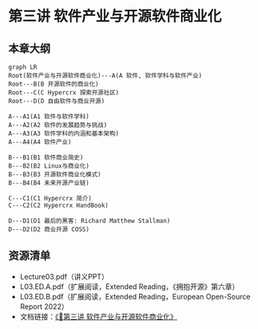 # 第三讲 软件产业与开源软件商业化

## 本章大纲

~~~mermaid
graph LR
Root(软件产业与开源软件商业化)---A(A 软件, 软件学科与软件产业)
Root---B(B 开源软件的商业化)
Root---C(C Hypercrx 探索开源社区)
Root---D(D 自由软件与商业开源)

A---A1(A1 软件与软件学科)
A---A2(A2 软件的发展趋势与挑战)
A---A3(A3 软件学科的内涵和基本架构)
A---A4(A4 软件产业)

B---B1(B1 软件商业简史)
B---B2(B2 Linux与商业化)
B---B3(B3 开源软件商业化模式)
B---B4(B4 未来开源产业链)

C---C1(C1 Hypercrx 简介)
C---C2(C2 Hypercrx HandBook)

D---D1(D1 最后的黑客: Richard Matthew Stallman)
D---D2(D2 商业开源 COSS)
~~~

## 资源清单
- Lecture03.pdf（讲义PPT）
- L03.ED.A.pdf（扩展阅读，Extended Reading，《拥抱开源》第六章）
- L03.ED.B.pdf（扩展阅读，Extended Reading，European Open-Source Report 2022）
- 文档链接：[《📘第三讲 软件产业与开源软件商业化》](https://xlab2017.yuque.com/staff-kbz9wp/ut3q7i/ke8ybnwqfdm4s2hi?singleDoc# )
